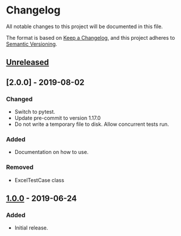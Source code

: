 # Changelog
All notable changes to this project will be documented in this file.

The format is based on [Keep a Changelog](https://keepachangelog.com/en/1.0.0/),
and this project adheres to [Semantic Versioning](https://semver.org/spec/v2.0.0.html).

## [Unreleased]

## [2.0.0] - 2019-08-02
### Changed
- Switch to pytest.
- Update pre-commit to version 1.17.0
- Do not write a temporary file to disk. Allow concurrent tests run.

### Added
- Documentation on how to use.

### Removed
- ExcelTestCase class

## [1.0.0] - 2019-06-24
### Added
- Initial release.

[Unreleased]: https://github.tools.digital.engie.com/GEM-Py/tesxcel/compare/v1.0.0...HEAD
[1.0.0]: https://github.tools.digital.engie.com/GEM-Py/tesxcel/releases/tag/v1.0.0
